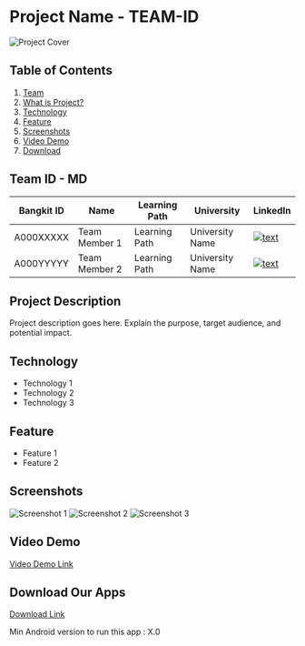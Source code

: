 # Project Name - TEAM-ID

![Project Cover](link_to_cover_image)

## Table of Contents

1. [Team](#Team-ID---md)
2. [What is Project?](#Project-Description)
3. [Technology](#Technology)
4. [Feature](#Feature)
5. [Screenshots](#Screenshots)
6. [Video Demo](#Video-demo)
7. [Download](#Download-our-apps)

## Team ID - MD

| Bangkit ID | Name | Learning Path | University | LinkedIn |
| ---      | ---       | ---       | ---       | ---       |
| A000XXXXX | Team Member 1  | Learning Path | University Name | [![text](https://img.shields.io/badge/LinkedIn-0077B5?style=for-the-badge&logo=linkedin&logoColor=white)](LinkedIn_Profile_Link) |
| A000YYYYY | Team Member 2 | Learning Path | University Name | [![text](https://img.shields.io/badge/LinkedIn-0077B5?style=for-the-badge&logo=linkedin&logoColor=white)](LinkedIn_Profile_Link) |

## Project Description

Project description goes here. Explain the purpose, target audience, and potential impact.

## Technology

- Technology 1
- Technology 2
- Technology 3

## Feature

- Feature 1
- Feature 2

## Screenshots
![Screenshot 1](link_to_screenshot1)
![Screenshot 2](link_to_screenshot2)
![Screenshot 3](link_to_screenshot3)

## Video Demo
[Video Demo Link](video_link)

## Download Our Apps
[Download Link](download_link)

Min Android version to run this app : X.0
